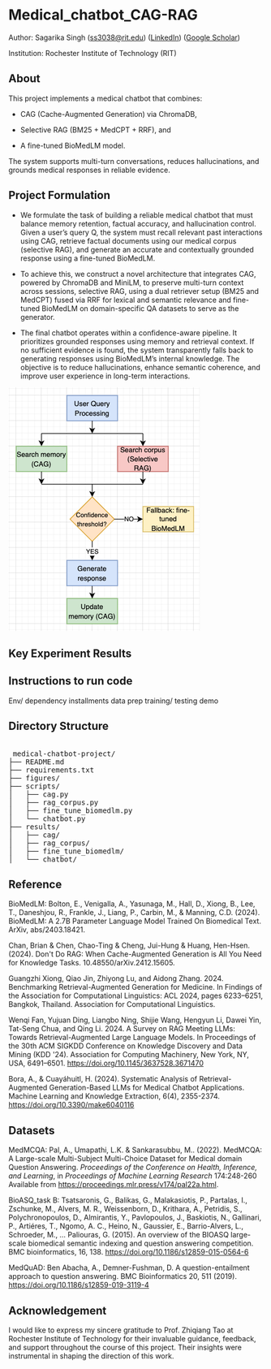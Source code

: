 # Medical_chatbot_CAG-RAG

Author: Sagarika Singh (ss3038@rit.edu) ([LinkedIn](https://www.linkedin.com/in/sagarika-singh-938aa11bb/)) ([Google Scholar](https://scholar.google.com/citations?user=rKWm70MAAAAJ&hl=en&oi=ao))

Institution: Rochester Institute of Technology (RIT)

## About 

This project implements a medical chatbot that combines:

- CAG (Cache-Augmented Generation) via ChromaDB,

- Selective RAG (BM25 + MedCPT + RRF), and

- A fine-tuned BioMedLM model.

The system supports multi-turn conversations, reduces hallucinations, and grounds medical responses in reliable evidence.

## Project Formulation 

- We formulate the task of building a reliable medical chatbot that must balance memory retention, factual accuracy, and hallucination control. Given a user’s query Q, the system must recall relevant past interactions using CAG, retrieve factual documents using our medical corpus (selective RAG), and generate an accurate and contextually grounded response using a fine-tuned BioMedLM.

- To achieve this, we construct a novel architecture that integrates CAG, powered by ChromaDB and MiniLM, to preserve multi-turn context across sessions, selective RAG, using a dual retriever setup (BM25 and MedCPT) fused via RRF for lexical and semantic relevance and fine-tuned BioMedLM on domain-specific QA datasets to serve as the generator.

- The final chatbot operates within a confidence-aware pipeline. It prioritizes grounded responses using memory and retrieval context. If no sufficient evidence is found, the system transparently falls back to generating responses using BioMedLM’s internal knowledge. The objective is to reduce hallucinations, enhance semantic coherence, and improve user experience in long-term interactions.

![Overview of model](figures/f1.png)

## Key Experiment Results



## Instructions to run code
Env/ dependency installments
data prep
training/ testing demo

## Directory Structure

<pre> 
 medical-chatbot-project/
├── README.md
├── requirements.txt
├── figures/
├── scripts/
│   ├── cag.py
│   ├── rag_corpus.py
│   ├── fine_tune_biomedlm.py
│   └── chatbot.py
├── results/
│   ├── cag/
│   ├── rag_corpus/
│   ├── fine_tune_biomedlm/
│   └── chatbot/
</pre>




## Reference 

BioMedLM: Bolton, E., Venigalla, A., Yasunaga, M., Hall, D., Xiong, B., Lee, T., Daneshjou, R., Frankle, J., Liang, P., Carbin, M., & Manning, C.D. (2024). BioMedLM: A 2.7B Parameter Language Model Trained On Biomedical Text. ArXiv, abs/2403.18421.

Chan, Brian & Chen, Chao-Ting & Cheng, Jui-Hung & Huang, Hen-Hsen. (2024). Don't Do RAG: When Cache-Augmented Generation is All You Need for Knowledge Tasks. 10.48550/arXiv.2412.15605. 

Guangzhi Xiong, Qiao Jin, Zhiyong Lu, and Aidong Zhang. 2024. Benchmarking Retrieval-Augmented Generation for Medicine. In Findings of the Association for Computational Linguistics: ACL 2024, pages 6233–6251, Bangkok, Thailand. Association for Computational Linguistics.

Wenqi Fan, Yujuan Ding, Liangbo Ning, Shijie Wang, Hengyun Li, Dawei Yin, Tat-Seng Chua, and Qing Li. 2024. A Survey on RAG Meeting LLMs: Towards Retrieval-Augmented Large Language Models. In Proceedings of the 30th ACM SIGKDD Conference on Knowledge Discovery and Data Mining (KDD '24). Association for Computing Machinery, New York, NY, USA, 6491–6501. https://doi.org/10.1145/3637528.3671470

Bora, A., & Cuayáhuitl, H. (2024). Systematic Analysis of Retrieval-Augmented Generation-Based LLMs for Medical Chatbot Applications. Machine Learning and Knowledge Extraction, 6(4), 2355-2374. https://doi.org/10.3390/make6040116

## Datasets

MedMCQA: 
Pal, A., Umapathi, L.K. &amp; Sankarasubbu, M.. (2022). MedMCQA: A Large-scale Multi-Subject Multi-Choice Dataset for Medical domain Question Answering. <i>Proceedings of the Conference on Health, Inference, and Learning</i>, in <i>Proceedings of Machine Learning Research</i> 174:248-260 Available from https://proceedings.mlr.press/v174/pal22a.html.

BioASQ_task B: Tsatsaronis, G., Balikas, G., Malakasiotis, P., Partalas, I., Zschunke, M., Alvers, M. R., Weissenborn, D., Krithara, A., Petridis, S., Polychronopoulos, D., Almirantis, Y., Pavlopoulos, J., Baskiotis, N., Gallinari, P., Artiéres, T., Ngomo, A. C., Heino, N., Gaussier, E., Barrio-Alvers, L., Schroeder, M., … Paliouras, G. (2015). An overview of the BIOASQ large-scale biomedical semantic indexing and question answering competition. BMC bioinformatics, 16, 138. https://doi.org/10.1186/s12859-015-0564-6

MedQuAD: Ben Abacha, A., Demner-Fushman, D. A question-entailment approach to question answering. BMC Bioinformatics 20, 511 (2019). https://doi.org/10.1186/s12859-019-3119-4



## Acknowledgement 

I would like to express my sincere gratitude to Prof. Zhiqiang Tao at Rochester Institute of Technology for their invaluable guidance, feedback, and support throughout the course of this project. Their insights were instrumental in shaping the direction of this work.
 
 
